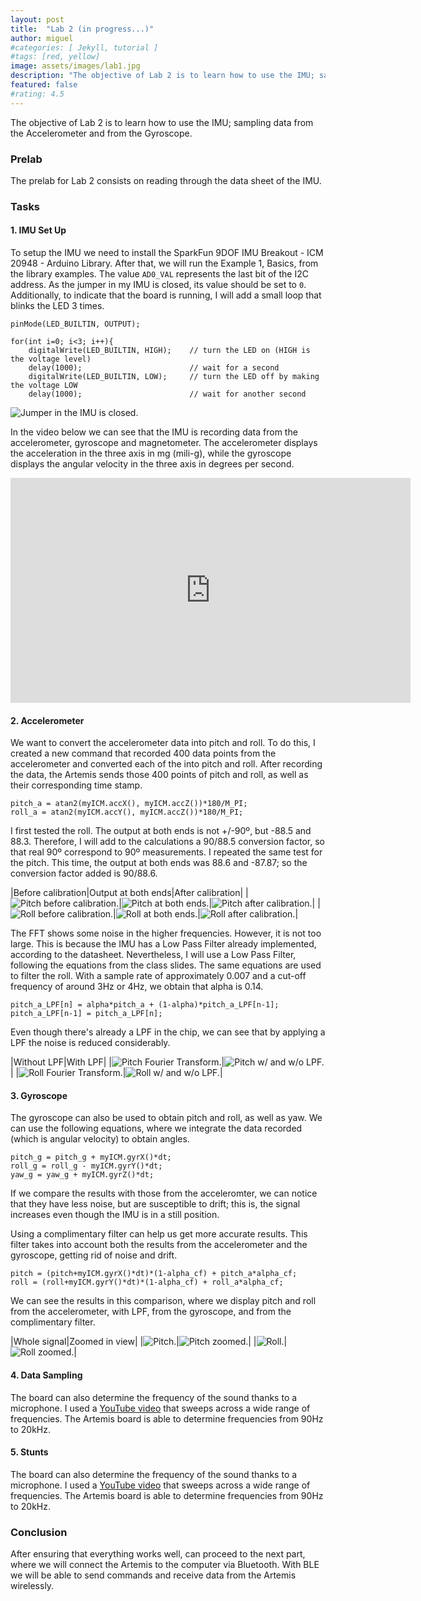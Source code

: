 ```yaml
---
layout: post
title:  "Lab 2 (in progress...)"
author: miguel
#categories: [ Jekyll, tutorial ]
#tags: [red, yellow]
image: assets/images/lab1.jpg
description: "The objective of Lab 2 is to learn how to use the IMU; sampling data from the Accelerometer and from the Gyroscope."
featured: false
#rating: 4.5
---
```

The objective of Lab 2 is to learn how to use the IMU; sampling data from the Accelerometer and from the Gyroscope.

### Prelab

The prelab for Lab 2 consists on reading through the data sheet of the IMU.

### Tasks

#### 1. IMU Set Up
To setup the IMU we need to install the SparkFun 9DOF IMU Breakout - ICM 20948 - Arduino Library. After that, we will run the Example 1, Basics, from the library examples. The value `AD0_VAL` represents the last bit of the I2C address. As the jumper in my IMU is closed, its value should be set to `0`. Additionally, to indicate that the board is running, I will add a small loop that blinks the LED 3 times.
```
pinMode(LED_BUILTIN, OUTPUT);

for(int i=0; i<3; i++){
    digitalWrite(LED_BUILTIN, HIGH);  	// turn the LED on (HIGH is the voltage level)
    delay(1000);                      	// wait for a second
    digitalWrite(LED_BUILTIN, LOW);   	// turn the LED off by making the voltage LOW
    delay(1000);						// wait for another second
```

<img class= "img_post" src="{{ site.baseurl }}/assets/images/lab2/imu.jpg" alt="Jumper in the IMU is closed.">

In the video below we can see that the IMU is recording data from the accelerometer, gyroscope and magnetometer. The accelerometer displays the acceleration in the three axis in mg (mili-g), while the gyroscope displays the angular velocity in the three axis in degrees per second.

<iframe width="640" height="360" frameborder="0" allowfullscreen
src="https://www.youtube.com/embed/9OyerR3Iud8">
</iframe>

#### 2. Accelerometer

We want to convert the accelerometer data into pitch and roll. To do this, I created a new command that recorded  400 data points from the accelerometer and converted each of the into pitch and roll. After recording the data, the Artemis sends those 400 points of pitch and roll, as well as their corresponding time stamp.
```
pitch_a = atan2(myICM.accX(), myICM.accZ())*180/M_PI;
roll_a = atan2(myICM.accY(), myICM.accZ())*180/M_PI;
```
I first tested the roll. The output at both ends is not +/-90º, but -88.5 and 88.3. Therefore, I will add to the calculations a 90/88.5 conversion factor, so that real 90º correspond to 90º measurements. I repeated the same test for the pitch. This time, the output at both ends was 88.6 and -87.87; so the conversion factor added is 90/88.6.

|Before calibration|Output at both ends|After calibration|
|<img class= "img_post" src="{{ site.baseurl }}/assets/images/lab2/pitch_nocalib.png" alt="Pitch before calibration.">|<img class= "img_post" src="{{ site.baseurl }}/assets/images/lab2/pitch_ends.png" alt="Pitch at both ends.">|<img class= "img_post" src="{{ site.baseurl }}/assets/images/lab2/pitch_calib.png" alt="Pitch after calibration.">|
|<img class= "img_post" src="{{ site.baseurl }}/assets/images/lab2/roll_nocalib.png" alt="Roll before calibration.">|<img class= "img_post" src="{{ site.baseurl }}/assets/images/lab2/roll_ends.png" alt="Roll at both ends.">|<img class= "img_post" src="{{ site.baseurl }}/assets/images/lab2/roll_calib.png" alt="Roll after calibration.">|

The FFT shows some noise in the higher frequencies. However, it is not too large. This is because the IMU has a Low Pass Filter already implemented, according to the datasheet. Nevertheless, I will use a Low Pass Filter, following the equations from the class slides. The same equations are used to filter the roll. With a sample rate of approximately 0.007 and a cut-off frequency of around 3Hz or 4Hz, we obtain that alpha is 0.14.
```
pitch_a_LPF[n] = alpha*pitch_a + (1-alpha)*pitch_a_LPF[n-1];
pitch_a_LPF[n-1] = pitch_a_LPF[n];
```
Even though there's already a LPF in the chip, we can see that by applying a LPF the noise is reduced considerably.

|Without LPF|With LPF|
|<img class= "img_post" src="{{ site.baseurl }}/assets/images/lab2/pitch_fft.png" alt="Pitch Fourier Transform.">|<img class= "img_post" src="{{ site.baseurl }}/assets/images/lab2/pitch_comparison.png" alt="Pitch w/ and w/o LPF.">|
|<img class= "img_post" src="{{ site.baseurl }}/assets/images/lab2/roll_fft.png" alt="Roll Fourier Transform.">|<img class= "img_post" src="{{ site.baseurl }}/assets/images/lab2/roll_comparison.png" alt="Roll w/ and w/o LPF.">|

#### 3. Gyroscope
The gyroscope can also be used to obtain pitch and roll, as well as yaw. We can use the following equations, where we integrate the data recorded (which is angular velocity) to obtain angles.
```
pitch_g = pitch_g + myICM.gyrX()*dt;
roll_g = roll_g - myICM.gyrY()*dt;
yaw_g = yaw_g + myICM.gyrZ()*dt;
```
If we compare the results with those from the acceleromter, we can notice that they have less noise, but are susceptible to drift; this is, the signal increases even though the IMU is in a still position.

Using a complimentary filter can help us get more accurate results. This filter takes into account both the results from the accelerometer and the gyroscope, getting rid of noise and drift.
```
pitch = (pitch+myICM.gyrX()*dt)*(1-alpha_cf) + pitch_a*alpha_cf;
roll = (roll+myICM.gyrY()*dt)*(1-alpha_cf) + roll_a*alpha_cf;
```
We can see the results in this comparison, where we display pitch and roll from the accelerometer, with LPF, from the gyroscope, and from the complimentary filter.

|Whole signal|Zoomed in view|
|<img class= "img_post" src="{{ site.baseurl }}/assets/images/lab2/pitch_all.png" alt="Pitch.">|<img class= "img_post" src="{{ site.baseurl }}/assets/images/lab2/pitch_zoom.png" alt="Pitch zoomed.">|
|<img class= "img_post" src="{{ site.baseurl }}/assets/images/lab2/roll_all.png" alt="Roll.">|<img class= "img_post" src="{{ site.baseurl }}/assets/images/lab2/roll_zoom.png" alt="Roll zoomed.">|

#### 4. Data Sampling
The board can also determine the frequency of the sound thanks to a microphone. I used a <a href="https://www.youtube.com/watch?v=H-iCZElJ8m0" target="_blank">YouTube video</a> that sweeps across a wide range of frequencies. The Artemis board is able to determine frequencies from 90Hz  to 20kHz.

#### 5. Stunts
The board can also determine the frequency of the sound thanks to a microphone. I used a <a href="https://www.youtube.com/watch?v=H-iCZElJ8m0" target="_blank">YouTube video</a> that sweeps across a wide range of frequencies. The Artemis board is able to determine frequencies from 90Hz  to 20kHz.

### Conclusion
After ensuring that everything works well, can proceed to the next part, where we will connect the Artemis to the computer via Bluetooth. With BLE we will be able to send commands and receive data from the Artemis wirelessly.